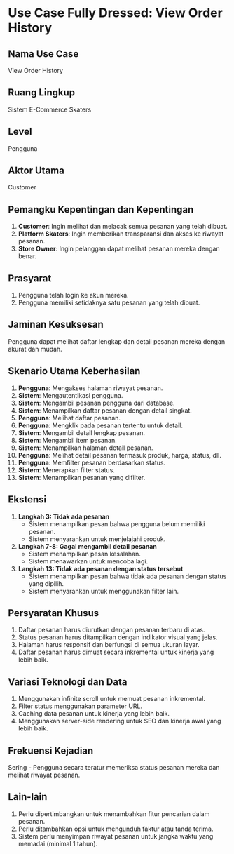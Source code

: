 # Use Case Fully Dressed: View Order History

## Nama Use Case
View Order History

## Ruang Lingkup
Sistem E-Commerce Skaters

## Level
Pengguna

## Aktor Utama
Customer

## Pemangku Kepentingan dan Kepentingan
1. **Customer**: Ingin melihat dan melacak semua pesanan yang telah dibuat.
2. **Platform Skaters**: Ingin memberikan transparansi dan akses ke riwayat pesanan.
3. **Store Owner**: Ingin pelanggan dapat melihat pesanan mereka dengan benar.

## Prasyarat
1. Pengguna telah login ke akun mereka.
2. Pengguna memiliki setidaknya satu pesanan yang telah dibuat.

## Jaminan Kesuksesan
Pengguna dapat melihat daftar lengkap dan detail pesanan mereka dengan akurat dan mudah.

## Skenario Utama Keberhasilan
1. **Pengguna**: Mengakses halaman riwayat pesanan.
2. **Sistem**: Mengautentikasi pengguna.
3. **Sistem**: Mengambil pesanan pengguna dari database.
4. **Sistem**: Menampilkan daftar pesanan dengan detail singkat.
5. **Pengguna**: Melihat daftar pesanan.
6. **Pengguna**: Mengklik pada pesanan tertentu untuk detail.
7. **Sistem**: Mengambil detail lengkap pesanan.
8. **Sistem**: Mengambil item pesanan.
9. **Sistem**: Menampilkan halaman detail pesanan.
10. **Pengguna**: Melihat detail pesanan termasuk produk, harga, status, dll.
11. **Pengguna**: Memfilter pesanan berdasarkan status.
12. **Sistem**: Menerapkan filter status.
13. **Sistem**: Menampilkan pesanan yang difilter.

## Ekstensi
1. **Langkah 3: Tidak ada pesanan**
   * Sistem menampilkan pesan bahwa pengguna belum memiliki pesanan.
   * Sistem menyarankan untuk menjelajahi produk.
2. **Langkah 7-8: Gagal mengambil detail pesanan**
   * Sistem menampilkan pesan kesalahan.
   * Sistem menawarkan untuk mencoba lagi.
3. **Langkah 13: Tidak ada pesanan dengan status tersebut**
   * Sistem menampilkan pesan bahwa tidak ada pesanan dengan status yang dipilih.
   * Sistem menyarankan untuk menggunakan filter lain.

## Persyaratan Khusus
1. Daftar pesanan harus diurutkan dengan pesanan terbaru di atas.
2. Status pesanan harus ditampilkan dengan indikator visual yang jelas.
3. Halaman harus responsif dan berfungsi di semua ukuran layar.
4. Daftar pesanan harus dimuat secara inkremental untuk kinerja yang lebih baik.

## Variasi Teknologi dan Data
1. Menggunakan infinite scroll untuk memuat pesanan inkremental.
2. Filter status menggunakan parameter URL.
3. Caching data pesanan untuk kinerja yang lebih baik.
4. Menggunakan server-side rendering untuk SEO dan kinerja awal yang lebih baik.

## Frekuensi Kejadian
Sering - Pengguna secara teratur memeriksa status pesanan mereka dan melihat riwayat pesanan.

## Lain-lain
1. Perlu dipertimbangkan untuk menambahkan fitur pencarian dalam pesanan.
2. Perlu ditambahkan opsi untuk mengunduh faktur atau tanda terima.
3. Sistem perlu menyimpan riwayat pesanan untuk jangka waktu yang memadai (minimal 1 tahun).
